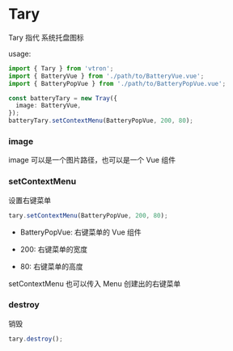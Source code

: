 # Tary

Tary 指代 系统托盘图标

usage:

```ts
import { Tary } from 'vtron';
import { BatteryVue } from './path/to/BatteryVue.vue';
import { BatteryPopVue } from './path/to/BatteryPopVue.vue';

const batteryTary = new Tray({
  image: BatteryVue,
});
batteryTary.setContextMenu(BatteryPopVue, 200, 80);
```

### image

image 可以是一个图片路径，也可以是一个 Vue 组件

### setContextMenu

设置右键菜单

```ts
tary.setContextMenu(BatteryPopVue, 200, 80);
```

- BatteryPopVue: 右键菜单的 Vue 组件

- 200: 右键菜单的宽度

- 80: 右键菜单的高度

setContextMenu 也可以传入 Menu 创建出的右键菜单

### destroy

销毁

```ts
tary.destroy();
```
